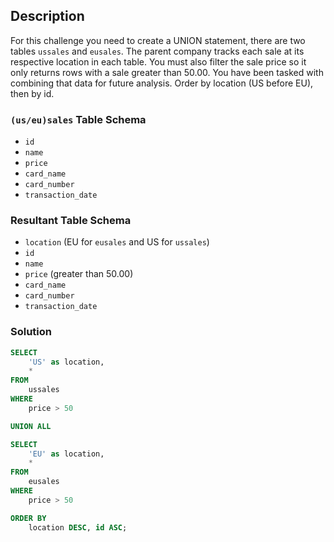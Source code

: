 ## Description

For this challenge you need to create a UNION statement, there are two tables `ussales` and `eusales`. The parent company tracks each sale at its respective location in each table. You must also filter the sale price so it only returns rows with a sale greater than 50.00. You have been tasked with combining that data for future analysis. Order by location (US before EU), then by id.

### `(us/eu)sales` Table Schema

- `id`
- `name`
- `price`
- `card_name`
- `card_number`
- `transaction_date`

### Resultant Table Schema

- `location` (EU for `eusales` and US for `ussales`)
- `id`
- `name`
- `price` (greater than 50.00)
- `card_name`
- `card_number`
- `transaction_date`

### Solution

```sql
SELECT
    'US' as location,
    *
FROM
    ussales 
WHERE
    price > 50 

UNION ALL 

SELECT
    'EU' as location,
    *
FROM
    eusales 
WHERE
    price > 50 

ORDER BY
    location DESC, id ASC;
```

